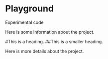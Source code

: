 # Playground
Experimental code

Here is some information about the project.

#This is a heading.
##This is a smaller heading.

Here is more details about the project.
